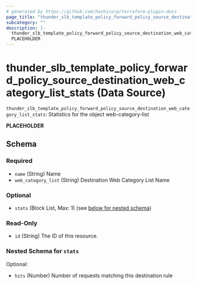 ```yaml
---
# generated by https://github.com/hashicorp/terraform-plugin-docs
page_title: "thunder_slb_template_policy_forward_policy_source_destination_web_category_list_stats Data Source - terraform-provider-thunder"
subcategory: ""
description: |-
  thunder_slb_template_policy_forward_policy_source_destination_web_category_list_stats: Statistics for the object web-category-list
  PLACEHOLDER
---
```


# thunder_slb_template_policy_forward_policy_source_destination_web_category_list_stats (Data Source)

`thunder_slb_template_policy_forward_policy_source_destination_web_category_list_stats`: Statistics for the object web-category-list

__PLACEHOLDER__



<!-- schema generated by tfplugindocs -->
## Schema

### Required

- `name` (String) Name
- `web_category_list` (String) Destination Web Category List Name

### Optional

- `stats` (Block List, Max: 1) (see [below for nested schema](#nestedblock--stats))

### Read-Only

- `id` (String) The ID of this resource.

<a id="nestedblock--stats"></a>
### Nested Schema for `stats`

Optional:

- `hits` (Number) Number of requests matching this destination rule


